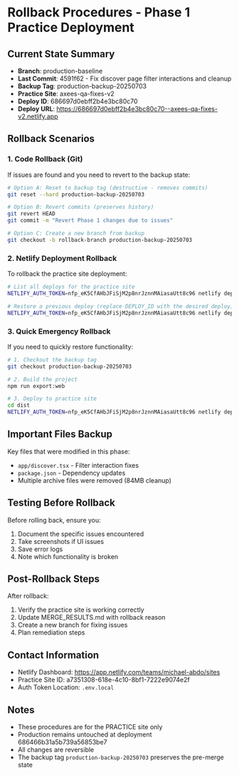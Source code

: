 # Rollback Procedures - Phase 1 Practice Deployment

## Current State Summary

- **Branch**: production-baseline
- **Last Commit**: 4591f62 - Fix discover page filter interactions and cleanup
- **Backup Tag**: production-backup-20250703
- **Practice Site**: axees-qa-fixes-v2
- **Deploy ID**: 686697d0ebff2b4e3bc80c70
- **Deploy URL**: https://686697d0ebff2b4e3bc80c70--axees-qa-fixes-v2.netlify.app

## Rollback Scenarios

### 1. Code Rollback (Git)

If issues are found and you need to revert to the backup state:

```bash
# Option A: Reset to backup tag (destructive - removes commits)
git reset --hard production-backup-20250703

# Option B: Revert commits (preserves history)
git revert HEAD
git commit -m "Revert Phase 1 changes due to issues"

# Option C: Create a new branch from backup
git checkout -b rollback-branch production-backup-20250703
```

### 2. Netlify Deployment Rollback

To rollback the practice site deployment:

```bash
# List all deploys for the practice site
NETLIFY_AUTH_TOKEN=nfp_eK5CfAHbJFiSjM2p8nrJznnMAiasaUtt8c96 netlify deploys:list --site a7351308-618e-4c10-8bf1-7222e9074e2f

# Restore a previous deploy (replace DEPLOY_ID with the desired deploy)
NETLIFY_AUTH_TOKEN=nfp_eK5CfAHbJFiSjM2p8nrJznnMAiasaUtt8c96 netlify deploy:restore DEPLOY_ID --site a7351308-618e-4c10-8bf1-7222e9074e2f
```

### 3. Quick Emergency Rollback

If you need to quickly restore functionality:

```bash
# 1. Checkout the backup tag
git checkout production-backup-20250703

# 2. Build the project
npm run export:web

# 3. Deploy to practice site
cd dist
NETLIFY_AUTH_TOKEN=nfp_eK5CfAHbJFiSjM2p8nrJznnMAiasaUtt8c96 netlify deploy --site a7351308-618e-4c10-8bf1-7222e9074e2f --dir . --prod --message "Emergency rollback to production-backup-20250703"
```

## Important Files Backup

Key files that were modified in this phase:
- `app/discover.tsx` - Filter interaction fixes
- `package.json` - Dependency updates
- Multiple archive files were removed (84MB cleanup)

## Testing Before Rollback

Before rolling back, ensure you:
1. Document the specific issues encountered
2. Take screenshots if UI issues
3. Save error logs
4. Note which functionality is broken

## Post-Rollback Steps

After rollback:
1. Verify the practice site is working correctly
2. Update MERGE_RESULTS.md with rollback reason
3. Create a new branch for fixing issues
4. Plan remediation steps

## Contact Information

- Netlify Dashboard: https://app.netlify.com/teams/michael-abdo/sites
- Practice Site ID: a7351308-618e-4c10-8bf1-7222e9074e2f
- Auth Token Location: `.env.local`

## Notes

- These procedures are for the PRACTICE site only
- Production remains untouched at deployment 686466b31a5b739a56853be7
- All changes are reversible
- The backup tag `production-backup-20250703` preserves the pre-merge state